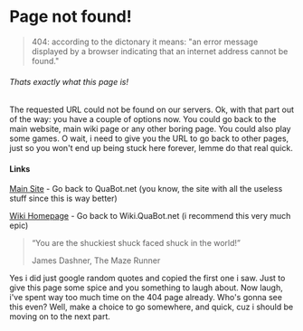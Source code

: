 # Page not found!

> 404: according to the dictonary it means: "an error message displayed by a browser indicating that an internet address cannot be found."

###### Thats exactly what this page is! 
The requested URL could not be found on our servers. Ok, with that part out of the way: you have a couple of options now. You could go back to the main website, main wiki page or any other boring page. You could also play some games. O wait, i need to give you the URL to go back to other pages, just so you won't end up being stuck here forever, lemme do that real quick.

#### Links
[Main Site](https://quabot.net) - Go back to QuaBot.net (you know, the site with all the useless stuff since this is way better)

[Wiki Homepage](https://wiki.quabot.net) - Go back to Wiki.QuaBot.net (i recommend this very much epic)


> “You are the shuckiest shuck faced shuck in the world!”
> 
>  James Dashner, The Maze Runner

Yes i did just google random quotes and copied the first one i saw. Just to give this page some spice and you something to laugh about. Now laugh, i've spent way too much time on the 404 page already. Who's gonna see this even? Well, make a choice to go somewhere, and quick, cuz i should be moving on to the next part.